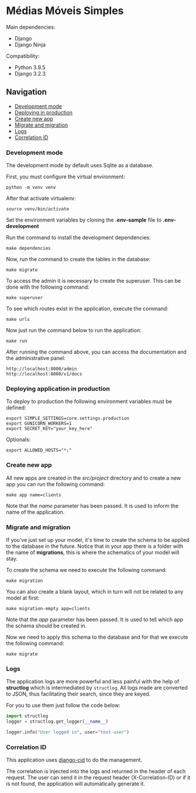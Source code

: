 # Médias Móveis Simples

Main dependencies:
- Django
- Django Ninja

Compatibility:
- Python 3.9.5
- Django 3.2.3

## Navigation
- [Development mode](#development_mode)
- [Deploying in production](#deploying_prod)
- [Create new app](#create_app)
- [Migrate and migration](#migrate_migration)
- [Logs](#logs)
- [Correlation ID](#correlation_id)

<a id="development_mode"></a>
### Development mode

The development mode by default uses Sqlite as a database.

First, you must configure the virtual environment:
```shell script
python -m venv venv
```

After that activate virtualenv:
```shell script
source venv/bin/activate
```

Set the environment variables by cloning the **.env-sample** file to **.env-development**

Run the command to install the development dependencies:
```shell script
make dependencies
```

Now, run the command to create the tables in the database:
```shell script
make migrate
```

To access the admin it is necessary to create the superuser. This can be done
with the following command:
```shell script
make superuser
```

To see which routes exist in the application, execute the command:
```shell script
make urls
```

Now just run the command below to run the application:
```shell script
make run
```

After running the command above, you can access the documentation and the administrative panel:
```
http://localhost:8000/admin
http://localhost:8000/v1/docs
```

<a id="deploying_prod"></a>
### Deploying application in production

To deploy to production the following environment variables must be defined:
```shell script
export SIMPLE_SETTINGS=core.settings.production
export GUNICORN_WORKERS=1
export SECRET_KEY="your_key_here"
```

Optionals:
```shell script
export ALLOWED_HOSTS="*;"
```

<a id="create_app"></a>
### Create new app
All new apps are created in the _src/project_ directory and to create a new
app you can run the following command:
```shell script
make app name=clients
```

Note that the _name_ parameter has been passed. It is used to inform the name
of the application.

<a id="migrate_migration"></a>
### Migrate and migration
If you've just set up your model, it's time to create the schema to be applied
to the database in the future. Notice that in your app there is a folder with
the name of **migrations**, this is where the schematics of your model will
stay.

To create the schema we need to execute the following command:
```shell script
make migration
```

You can also create a blank layout, which in turn will not be related to any
model at first:
```shell script
make migration-empty app=clients
```

Note that the _app_ parameter has been passed. It is used to tell which app the
schema should be created in.

Now we need to apply this schema to the database and for that we execute the
following command:
```shell script
make migrate
```

<a id="logs"></a>
### Logs
The application logs are more powerful and less painful with the help of
**structlog** which is intermediated by `structlog`. All logs made are
converted to JSON, thus facilitating their search, since they are keyed.

For you to use them just follow the code below:
```python
import structlog
logger = structlog.get_logger(__name__)

logger.info("User logged in", user="test-user")
```

<a id="correlation_id"></a>
### Correlation ID
This application uses [django-cid](https://pypi.org/project/django-cid/)
to do the management.

The correlation is injected into the logs and returned in the header of each
request. The user can send it in the request header (X-Correlation-ID) or if it
is not found, the application will automatically generate it.
